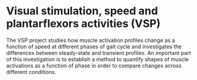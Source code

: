 # Visual stimulation, speed and plantarflexors activities (VSP)

The VSP project studies how muscle activation profiles change as a function of speed at different phases of gait cycle and investigates the differences between steady-state and transient profiles. An important part of this investigation is to establish a method to quantify shapes of muscle activations as a function of phase in order to compare changes across different conditions. 